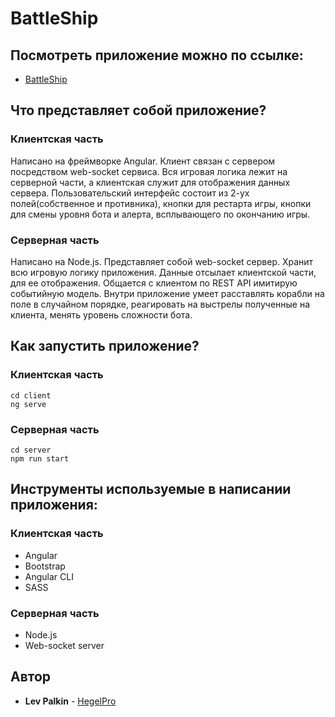 # BattleShip

## Посмотреть приложение можно по ссылке:
* [BattleShip](http://93.171.10.54:8080/battleShip/)

## Что представляет собой приложение?
### Клиентская часть
Написано на фреймворке Angular. 
Клиент связан с сервером посредством web-socket сервиса. Вся игровая логика лежит на серверной части, а клиентская служит для отображения данных сервера.
Пользовательский интерфейс состоит из 2-ух полей(собственное и противника), кнопки для рестарта игры, кнопки для смены уровня бота и алерта, всплывающего по окончанию игры.

### Серверная часть
Написано на Node.js.
Представляет собой web-socket сервер. Хранит всю игровую логику приложения. Данные отсылает клиентской части, для ее отображения. Общается с клиентом по REST API имитирую событийную модель.
Внутри приложение умеет расставлять корабли на поле в случайном порядке, реагировать на выстрелы полученные на клиента, менять уровень сложности бота.

## Как запустить приложение?
### Клиентская часть
```
cd client
ng serve
```
### Серверная часть
```
cd server
npm run start
```
## Инструменты используемые в написании приложения:

### Клиентская часть
* Angular
* Bootstrap
* Angular CLI
* SASS

### Серверная часть
* Node.js
* Web-socket server

## Автор
* **Lev Palkin** - [HegelPro](https://github.com/HegelPro)